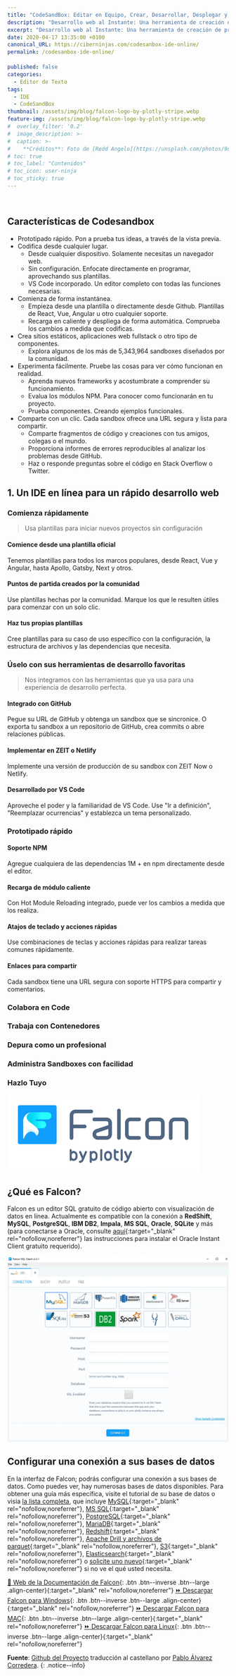 ```yaml
---
title: "CodeSandBox: Editar en Equipo, Crear, Desarrollar, Desplegar y Probar tus Aplicaciones Online"
description: "Desarrollo web al Instante: Una herramienta de creación de prototipos e IDE instantánea para un rápido desarrollo web"
excerpt: "Desarrollo web al Instante: Una herramienta de creación de prototipos e IDE instantánea para un rápido desarrollo web"
date: 2020-04-17 13:35:00 +0100
canonical_URL: https://ciberninjas.com/codesanbox-ide-online/
permalink: /codesanbox-ide-online/

published: false
categories:
  - Editor de Texto
tags:
  - IDE
  - CodeSandBox
thumbnail: /assets/img/blog/falcon-logo-by-plotly-stripe.webp
feature-img: /assets/img/blog/falcon-logo-by-plotly-stripe.webp
#  overlay_filter: '0.2'
#  image_description: >-
#  caption: >-
#    **Créditos**: Foto de [Redd Angelo](https://unsplash.com/photos/9o8YdYGTT64) en [Unsplash](https://unsplash.com/@reddangelo)
# toc: true
# toc_label: "Contenidos"
# toc_icon: user-ninja
# toc_sticky: true
---
```


![]()

## **Características de Codesandbox**

- Prototipado rápido. Pon a prueba tus ideas, a través de la vista previa.
- Codifica desde cualquier lugar. 
  - Desde cualquier dispositivo. Solamente necesitas un navegador web.
  - Sin configuración. Enfocate directamente en programar, aprovechando sus plantillas.
  - VS Code incorporado. Un editor completo con todas las funciones necesarias.
- Comienza de forma instantánea.
  - Empieza desde una plantilla o directamente desde Github. Plantillas de React, Vue, Angular u otro cualquier soporte.
  - Recarga en caliente y despliega de forma automática. Comprueba los cambios a medida que codificas.
- Crea sitios estáticos, aplicaciones web fullstack o otro tipo de componentes.
  - Explora algunos de los más de 5,343,964 sandboxes diseñados por la comunidad.
- Experimenta fácilmente. Pruebe las cosas para ver cómo funcionan en realidad.
  - Aprenda nuevos frameworks y acostumbrate a comprender su funcionamiento.
  - Evalua los módulos NPM. Para conocer como funcionarán en tu proyecto.
  - Prueba componentes. Creando ejemplos funcionales.
- Comparte con un clic. Cada sandbox ofrece una URL segura y lista para compartir.
  - Comparte fragmentos de código y creaciones con tus amigos, colegas o el mundo.
  - Proporciona informes de errores reproducibles al analizar los problemas desde GitHub.
  - Haz o responde preguntas sobre el código en Stack Overflow o Twitter.

## **1. Un IDE en línea para un rápido desarrollo web**

### Comienza rápidamente
> Usa plantillas para iniciar nuevos proyectos sin configuración

#### Comience desde una plantilla oficial

Tenemos plantillas para todos los marcos populares, desde React, Vue y Angular, hasta Apollo, Gatsby, Next y otros.

#### Puntos de partida creados por la comunidad

Use plantillas hechas por la comunidad. Marque los que le resulten útiles para comenzar con un solo clic.

#### Haz tus propias plantillas

Cree plantillas para su caso de uso específico con la configuración, la estructura de archivos y las dependencias que necesita.

### Úselo con sus herramientas de desarrollo favoritas
> Nos integramos con las herramientas que ya usa para una experiencia de desarrollo perfecta.

#### Integrado con GitHub

Pegue su URL de GitHub y obtenga un sandbox que se sincronice. O exporta tu sandbox a un repositorio de GitHub, crea commits o abre relaciones públicas.

#### Implementar en ZEIT o Netlify

Implemente una versión de producción de su sandbox con ZEIT Now o Netlify.

#### Desarrollado por VS Code

Aproveche el poder y la familiaridad de VS Code. Use "Ir a definición", "Reemplazar ocurrencias" y establezca un tema personalizado.

### Prototipado rápido

#### Soporte NPM
Agregue cualquiera de las dependencias 1M + en npm directamente desde el editor.

#### Recarga de módulo caliente
Con Hot Module Reloading integrado, puede ver los cambios a medida que los realiza.

#### Atajos de teclado y acciones rápidas
Use combinaciones de teclas y acciones rápidas para realizar tareas comunes rápidamente.

#### Enlaces para compartir
Cada sandbox tiene una URL segura con soporte HTTPS para compartir y comentarios.

### Colabora en Code

### Trabaja con Contenedores

### Depura como un profesional

### Administra Sandboxes con facilidad

### Hazlo Tuyo
<!-- https://codesandbox.io/ide -->


![Falcon: Genial Editor SQL con Visualización de Datos, gratuito y código abierto](/assets/img/blog/falcon-logo-by-plotly-stripe.webp "Falcon: Genial Editor SQL con Visualización de Datos, gratuito y código abierto")

## **¿Qué es Falcon?**

Falcon es un editor SQL gratuito de código abierto con visualización de datos en línea. Actualmente es compatible con la conexión a **RedShift**, **MySQL**, **PostgreSQL**, **IBM DB2**, **Impala**, **MS SQL**, **Oracle**, **SQLite** y más (para conectarse a Oracle, consulte [aquí](https://github.com/plotly/falcon-sql-client/blob/master/ORACLE.md){:target="_blank" rel="nofollow,noreferrer"} las instrucciones para instalar el Oracle Instant Client gratuito requerido).

![](../assets/img/blog/falcon-1.webp)

## **Configurar una conexión a sus bases de datos**

En la interfaz de Falcon; podrás configurar una conexión a sus bases de datos. Como puedes ver, hay numerosas bases de datos disponibles. Para obtener una guía más específica, visite el tutorial de su base de datos o visia [la lista completa](https://help.plot.ly/database-connectors/), que incluye [MySQL](https://help.plot.ly/database-connectors/mysql/){:target="_blank" rel="nofollow,noreferrer"}, [MS SQL](https://help.plot.ly/database-connectors/mssql/){:target="_blank" rel="nofollow,noreferrer"}, [PostgreSQL](https://help.plot.ly/database-connectors/postgres/){:target="_blank" rel="nofollow,noreferrer"}, [MariaDB](https://help.plot.ly/database-connectors/mariadb/){:target="_blank" rel="nofollow,noreferrer"}, [Redshift](https://help.plot.ly/database-connectors/redshift/){:target="_blank" rel="nofollow,noreferrer"}, [Apache Drill y archivos de parquet](https://help.plot.ly/database-connectors/apache-drill/){:target="_blank" rel="nofollow,noreferrer"}, [S3](https://help.plot.ly/database-connectors/s3/){:target="_blank" rel="nofollow,noreferrer"}, [Elasticsearch](https://help.plot.ly/database-connectors/elasticsearch/){:target="_blank" rel="nofollow,noreferrer"} o [solicite uno nuevo](https://plotly.typeform.com/to/KUiCSl){:target="_blank" rel="nofollow,noreferrer"} si no ve el qué usted necesita.

[📄 Web de la Documentación de Falcon](https://plotly.com/chart-studio-help/database-connectors/personal-login/ "Documentación Oficial de Falcon"){: .btn .btn--inverse .btn--large .align-center}{:target="_blank" rel="nofollow,noreferrer"}
[⏩ Descargar Falcon para Windows](https://github.com/plotly/falcon/releases/download/v4.1.0/win-falcon-v4.1.0.zip "Descargar el Cliente SQL de Falcon para Windows"){: .btn .btn--inverse .btn--large .align-center}{:target="_blank" rel="nofollow,noreferrer"}
[⏩ Descargar Falcon para MAC](https://github.com/plotly/falcon/releases/download/v4.1.0/mac-falcon-v4.1.0.zip "Descargar el Cliente SQL de Falcon para MAC"){: .btn .btn--inverse .btn--large .align-center}{:target="_blank" rel="nofollow,noreferrer"}
[⏩ Descargar Falcon para Linux](https://github.com/plotly/falcon/releases "Descargar el Cliente SQL de Falcon para Linux"){: .btn .btn--inverse .btn--large .align-center}{:target="_blank" rel="nofollow,noreferrer"}

**Fuente**\: [Github del Proyecto](https://github.com/plotly/falcon "Página del código fuente del proyecto del cliente SQL Falcon en Github") traducci&oacute;n al castellano por [Pablo &Aacute;lvarez Corredera](https://kutt.it/ciberninjast).
{: .notice--info}
